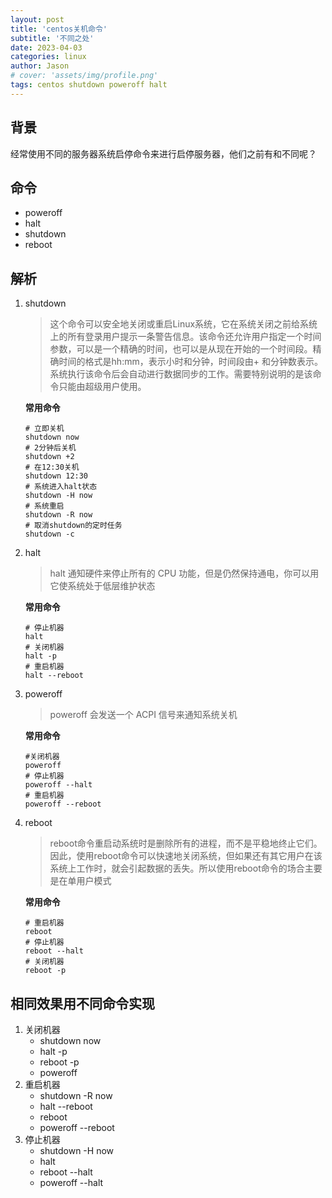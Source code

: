 ```yaml
---
layout: post
title: 'centos关机命令'
subtitle: '不同之处'
date: 2023-04-03
categories: linux
author: Jason
# cover: 'assets/img/profile.png'
tags: centos shutdown poweroff halt
---
```


## 背景

经常使用不同的服务器系统启停命令来进行启停服务器，他们之前有和不同呢？

## 命令

 - poweroff
 - halt
 - shutdown
 - reboot

## 解析

1. shutdown

   > 这个命令可以安全地关闭或重启Linux系统，它在系统关闭之前给系统上的所有登录用户提示一条警告信息。该命令还允许用户指定一个时间参数，可以是一个精确的时间，也可以是从现在开始的一个时间段。精确时间的格式是hh:mm，表示小时和分钟，时间段由+ 和分钟数表示。系统执行该命令后会自动进行数据同步的工作。需要特别说明的是该命令只能由超级用户使用。

   **常用命令**

   ```shell
   # 立即关机
   shutdown now
   # 2分钟后关机
   shutdown +2
   # 在12:30关机
   shutdown 12:30
   # 系统进入halt状态
   shutdown -H now
   # 系统重启
   shutdown -R now
   # 取消shutdown的定时任务
   shutdown -c
   ```

2. halt

   > halt 通知硬件来停止所有的 CPU 功能，但是仍然保持通电，你可以用它使系统处于低层维护状态

   **常用命令**

   ```shell
   # 停止机器 
   halt
   # 关闭机器
   halt -p
   # 重启机器
   halt --reboot
   ```

3. poweroff

   > poweroff 会发送一个 ACPI 信号来通知系统关机

   **常用命令**

   ```shell
   #关闭机器
   poweroff
   # 停止机器
   poweroff --halt
   # 重启机器
   poweroff --reboot
   ```

   

4. reboot

   > reboot命令重启动系统时是删除所有的进程，而不是平稳地终止它们。因此，使用reboot命令可以快速地关闭系统，但如果还有其它用户在该系统上工作时，就会引起数据的丢失。所以使用reboot命令的场合主要是在单用户模式

   **常用命令**

   ```shell
   # 重启机器
   reboot
   # 停止机器
   reboot --halt
   # 关闭机器
   reboot -p
   ```

   

## 相同效果用不同命令实现

1. 关闭机器
   - shutdown now
   - halt -p
   - reboot -p
   - poweroff
2. 重启机器
   - shutdown -R now
   - halt --reboot
   - reboot
   - poweroff --reboot
3. 停止机器
   - shutdown -H now
   - halt
   - reboot --halt
   - poweroff --halt